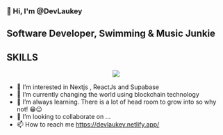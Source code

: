 ### 👋 Hi, I'm @DevLaukey

## Software Developer, Swimming & Music Junkie

## SKILLS
<p align="center">
    <img src="https://skillicons.dev/icons?i=git,ts,tailwind,supabase,js,c,solidity,styledcomponents,react,html,css,django,py,nodejs,nextjs,netlify,mongodb,materialui,java,firebase,express,github,heroku,mysql,metamask,ethereum&perline=6" />
</p>



- 👀 I’m interested in Nextjs , ReactJs and Supabase
- 🧠 I’m currently changing the world using blockchain technology
- 🌱 I’m always learning. There is a lot of head room to grow into so why not! 😁😉
- 💞️ I’m looking to collaborate on ...
- 📫 How to reach me https://devlaukey.netlify.app/

<!---
DevLaukey/DevLaukey is a ✨ special ✨ repository because its `README.md` (this file) appears on your GitHub profile.
You can click the Preview link to take a look at your changes.
--->
